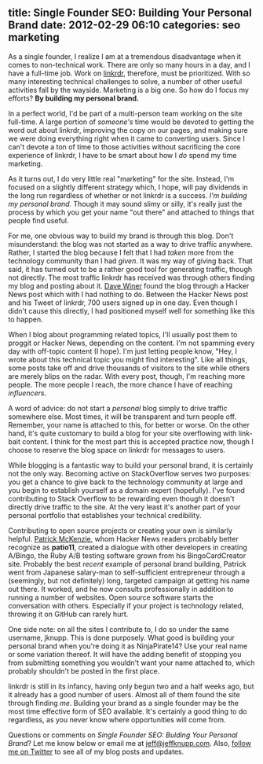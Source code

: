 title: Single Founder SEO: Building Your Personal Brand
date: 2012-02-29 06:10
categories: seo marketing
---

As a single founder, I realize I am at a tremendous disadvantage when it comes to non-technical work. There are only so many hours in a day, and I have a full-time job. Work on [linkrdr](http://www.linkrdr.com), therefore, must be prioritized. With so many interesting technical challenges to solve, a number of other useful activities fall by the wayside. Marketing is a big one. So how do I focus my efforts? __By building my personal brand.__

<!--more-->
In a perfect world, I'd be part of a multi-person team working on the site full-time. A large portion of _someone's_ time would be devoted to getting the word out about linkrdr, improving the copy on our pages, and making sure we were doing everything right when it came to converting users. Since I can't devote a ton of time to those activities without sacrificing the core experience of linkrdr, I have to be smart about how I _do_ spend my time marketing.

As it turns out, I do very little real "marketing" for the site.  Instead, I'm focused on a slightly different strategy which, I hope, will pay dividends in the long run regardless of whether or not linkrdr is a success. _I'm building my personal brand._ Though it may sound slimy or silly, it's really just the process by which you get your name "out there" and attached to things that people find useful.

For me, one obvious way to build my brand is through this blog. Don't misunderstand: the blog was not started as a way to drive traffic anywhere. Rather, I started the blog because I felt that I had _taken_ more from the technology community than I had _given_. It was my way of giving back.  That said, it has turned out to be a rather good tool for generating traffic, though not directly. The most traffic linkrdr has received was through others finding my blog and posting about it. [Dave Winer](http://en.wikipedia.org/wiki/Dave_Winer) found the blog through a Hacker News post which with I had nothing to do. Between the Hacker News post and his Tweet of linkrdr, 700 users signed up in one day. Even though I didn't cause this directly, I had positioned myself well for something like this to happen. 

When I blog about programming related topics, I'll usually post them to proggit or Hacker News, depending on the content. I'm not spamming every day with off-topic content (I hope). I'm just letting people know, "Hey, I wrote about this technical topic you might find interesting". Like all things, some posts take off and drive thousands of visitors to the site while others are merely blips on the radar. With every post, though, I'm reaching more people. The more people I reach, the more chance I have of reaching _influencers_. 

A word of advice: do not start a _personal_ blog simply to drive traffic somewhere else. Most times, it will be transparent and turn people off. Remember, your name is attached to this, for better or worse. On the other hand, it's quite customary to build a blog for your site overflowing with link-bait content. I think for the most part this is accepted practice now, though I choose to reserve the blog space on linkrdr for messages to users.

While blogging is a fantastic way to build your personal brand, it is certainly not the only way. Becoming active on StackOverflow serves two purposes: you get a chance to give back to the technology community at large and you begin to establish yourself as a domain expert (hopefully). I've found contributing to Stack Overflow to be rewarding even though it doesn't directly drive traffic to the site. At the very least it's another part of your personal portfolio that establishes your technical credibility.

Contributing to open source projects or creating your own is similarly helpful. [Patrick McKenzie](http://www.kalzumeus.com), whom Hacker News readers probably better recognize as __patio11__, created a dialogue with other developers in creating A/Bingo, the Ruby A/B testing software grown from his BingoCardCreator site. Probably the best _recent_ example of personal brand building, Patrick went from Japanese salary-man to self-sufficient entrepreneur through a (seemingly, but not definitely) long, targeted campaign at getting his name out there. It worked, and he now consults professionally in addition to running a number of websites.  Open source software starts the conversation with others. Especially if your project is technology related, throwing it on GitHub can rarely hurt.

One side note: on all the sites I contribute to, I do so under the same username, jknupp. This is done purposely. What good is building your personal brand when you're doing it as NinjaPirate14? Use your real name or some variation thereof. It will have the adding benefit of stopping you from submitting something you wouldn't want your name attached to, which probably shouldn't be posted in the first place.  

linkrdr is still in its infancy, having only begun two and a half weeks ago, but it already has a good number of users. Almost all of them found the site through finding _me_. Building your brand as a single founder may be the most time effective form of SEO available. It's certainly a good thing to do regardless, as you never know where opportunities will come from.

Questions or comments on _Single Founder SEO: Bulding Your Personal Brand_? Let me know below or email me at [jeff@jeffknupp.com](mailto:jeff@jeffknupp.com). Also, [follow me on Twitter](http://www.twitter.com/jeffknupp/) to see all of my blog posts and updates.
